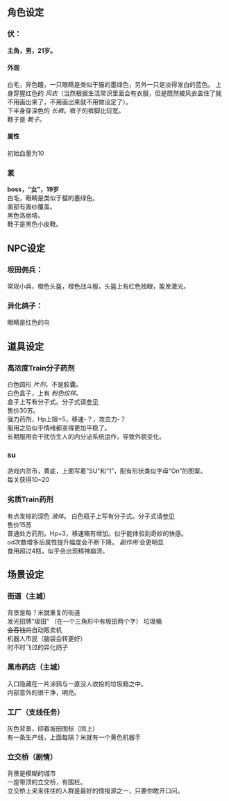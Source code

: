 ## 角色设定

### 伏：
**主角，男，21岁。**  
#### 外观
白毛，异色瞳，一只眼睛是类似于猫的墨绿色，另外一只是淡得发白的蓝色。
上身穿猩红色的 *风衣*（当然根据生活常识里面会有衣服，但是既然被风衣盖住了就不用画出来了，不用画出来就不用做设定了）。  
下半身穿深色的 *长裤*。裤子的裤脚比较宽。  
鞋子是 *靴子*。  

#### 属性  
初始血量为10  

### 羕 
**boss，“女”，19岁**  
白毛，眼睛是类似于猫的墨绿色。  
面部有面纱覆盖。  
黑色洛丽塔。  
鞋子是黑色小皮鞋。  

## NPC设定

### 坂田佣兵：
常规小兵，橙色头盔，橙色战斗服，头盔上有红色独眼，能发激光。  

### 异化鸽子：
眼睛是红色的鸟

## 道具设定

### 高浓度Train分子药剂  
白色圆形 *片剂*，不是胶囊。  
白色盒子，上有 *粉色纹样*。  
盒子上写有分子式。分子式请[参见](https://upload.wikimedia.org/wikipedia/commons/6/66/Estradiol_valerate.svg)    
售价30苏。  
强力药剂，Hp上限+5，移速-？，攻击力-？  
服用之后似乎情绪都变得更加平稳了。  
长期服用会干扰仿生人的内分泌系统运作，导致外貌变化。  

### su
游戏内货币，黄底，上面写着“SU”和“1”，配有形状类似字母“On”的图案。  
每关获得10~20  

### 劣质Train药剂
有点发棕的深色 *液体*。 
白色瓶子上写有分子式。分子式请[参见](https://zh.wikipedia.org/wiki/%E5%8F%B3%E7%BE%8E%E6%B2%99%E8%8A%AC#/media/File:Dextromethorphan.svg)  
售价15苏  
普通处方药剂，Hp+3，移速略有增加。似乎能体验到奇妙的快感。  
od次数增多后属性提升幅度会不断下降。 *副作用* 会更明显  
食用超过4瓶，似乎会出现精神崩溃。  

## 场景设定  

### 街道（主城）
背景是每？米就重复的街道  
发光招牌“坂田” （在一个三角形中有坂田两个字）
垃圾桶  
~~会吞钱的~~自动贩卖机  
机器人市民（脑袋会转更好）  
时不时飞过的异化鸽子

### 黑市药店（主城）  
入口隐藏在一片涂鸦与一直没人收拾的垃圾箱之中。  
内部意外的很干净，明亮。

### 工厂（支线任务）
灰色背景，印着坂田图标（同上）  
有一条生产线，上面每隔？米就有一个黄色机器手

### 立交桥（剧情）
背景是模糊的城市  
一座带顶的立交桥，有围栏。  
立交桥上来来往往的人群是最好的情报源之一，只要你敢开口问。  

